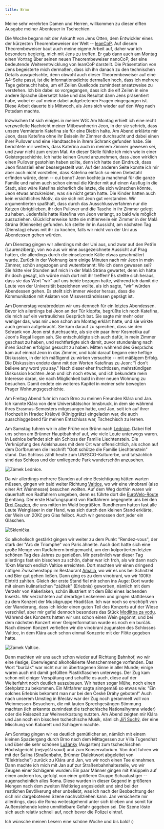 ```yaml
---
title: Brno
---
```


Meine sehr verehrten Damen und Herren, willkommen zu dieser
elften Ausgabe meiner Abenteuer in Tschechien.

Die Woche begann mit der Ankunft von Jens Otten, dem Entwickler
eines der kürzesten Theorembeweiser der Welt -- [leanCoP].
Auf diesem Theorembeweiser baut auch meine eigene Arbeit auf,
daher war ich besonders begierig, mich mit Jens zu treffen.
Er gab dann auch am Montag einen Vortrag über
seinen neuen Theorembeweiser nanoCoP, der eine bedeutende Weiterentwicklung
von leanCoP darstellt.
Die Präsentation von Jens begeisterte mich dermaßen,
dass ich ihn danach zu den technischen Details ausquetschte,
denn obwohl auch dieser Theorembeweiser auf eine A4-Seite passt,
ist die Informationsdichte dermaßen hoch, dass ich mehrere Tage gebraucht habe,
um elf Zeilen Quellcode zumindest ansatzweise zu verstehen.
Ich bin dabei so vorgegangen, dass ich die elf Zeilen in eine andere Sprache
übersetzt habe und das Resultat dann Jens präsentiert habe,
wobei er auf meine dabei aufgetretenen Fragen eingegangen ist.
Diese Arbeit dauerte bis Mittwoch, als Jens sich wieder auf den Weg nach
Potsdam machte.

Inzwischen tat sich einiges in meiner WG:
Am Montag erhielt ich eine recht verzweifelte Nachricht
meiner Mitbewohnerin Jeon, in der sie schrieb, dass unsere Vermieterin Kateřina
sie für eine Diebin halte. Am Abend erklärte mir Jeon, dass Kateřina
ohne ihr Beisein ihr Zimmer durchsucht und dabei
einen ihrer Pullover und eine Handtasche in ihrem Schrank gefunden habe.
Sie berichtete mir weiters, dass Kateřina auch in meinem Zimmer gewesen sei,
und zwar nicht zum ersten Mal.
An dieser Stelle fühlte ich mich wie in einer Geistergeschichte.
Ich hatte keinen Grund anzunehmen, dass Jeon wirklich einen Pullover
gestohlen haben sollte, denn ich hatte den Eindruck, dass Jeon
finanziell eher bessergestellt war.
Auf der anderen Seite konnte ich mir aber auch nicht vorstellen,
dass Kateřina einfach so einen Diebstahl erfinden würde, denn -- cui bono?
Jeon kochte ja manchmal für die ganze Familie und nahm auch schon einmal
die Kinder mit auf einen Ausflug in die Stadt,
also wäre Kateřina sicherlich die letzte, die sich wünschen könnte,
Jeon etwas anzukreiden, was sie nicht getan hatte.
Die Kinder hatten auch kein ersichtliches Motiv, da sie sich
mit Jeon gut verstanden.
Wir argumentierten spaßhaft, dass durch das Ausschlussverfahren
nur die Katzen übrigblieben, ihr den Pullover und die Tasche
in ihr Zimmer gelegt zu haben.
Jedenfalls hatte Kateřina von Jeon verlangt, so bald wie möglich auszuziehen.
Glücklicherweise hatte sie mittlerweile ein Zimmer in der
Malá Strána (Kleinseite) gefunden.
Ich stellte ihr in Aussicht, am nächsten Tag (Dienstag) etwas mit ihr zu kochen,
falls wir nicht von der Uni aus Abendessen gehen würden.

Am Dienstag gingen wir allerdings mit der Uni aus, und zwar auf den Petřin
(Laurenziberg), von wo aus wir eine ausgezeichnete Aussicht auf Prag hatten,
die allerdings durch die einsetzende Kälte etwas geschmälert wurde.
Zurück in der Wohnung kam einige Minuten nach mir Jeon in mein Zimmer,
schön angezogen und wutentbrannt: Wo ich denn gewesen sei?
Sie hätte vier Stunden auf mich in der Malá Strána gewartet,
denn ich hätte ihr doch gesagt, ich würde mich dort mit ihr treffen?
Es stellte sich heraus, dass sie das Wort "wir" auf uns beide bezogen hatte,
während ich damit die Leute von der Universität bezeichnen wollte,
als ich sagte, "wir" würden Abendessen gehen.
Es stellt sich immer wieder heraus, dass die Kommunikation mit Asiaten
von Missverständnissen geprägt ist.

Am Donnerstag verabredeten wir uns dennoch für ein letztes Abendessen.
Bevor ich allerdings bei Jeon an der Tür klopfte, begrüßte ich noch
Kateřina, die mich auf ein vertrauliches Gespräch bat.
Sie sagte mir mehr oder weniger das, was mir Jeon schon am Montag erklärt hatte,
und sie wirkte auch genuin aufgebracht.
Sie kam darauf zu sprechen, dass sie den Schrank von Jeon erst durchsuchte,
als sie ein paar ihrer Kosmetika auf Jeon's Regal liegen sah.
Sie entschuldigte sich auch dafür, in mein Zimmer geschaut zu haben,
und rechtfertigte sich damit, zuvor stundenlang nach ihren Sachen
erfolglos gesucht zu haben.
Mitten während des Gesprächs kam auf einmal Jeon in das Zimmer,
und bald darauf begann eine heftige Diskussion, in der ich mäßigend
zu wirken versuchte -- mit mäßigem Erfolg.
Die Diskussion endete dann mit den Worten Kateřinas zu Jeon:
"I don't believe any word you say."
Nach dieser eher fruchtlosen, mehrstündigen Diskussion kochten
Jeon und ich noch etwas, und ich bekundete mein Interesse daran,
sie nach Möglichkeit bald in ihrer neuen Wohnung zu besuchen.
Damit endete ein weiteres Kapitel in meiner sehr bewegten
Prager Wohnungsgeschichte.

Am Freitag Abend fuhr ich nach Brno zu meinen Freunden Klára und Jan.
Ich kannte Klára von dem Universitätschor Innsbruck, in dem sie während
ihres Erasmus-Semesters mitgesungen hatte, und Jan,
seit ich auf ihrer Hochzeit in Hradec Králové (Königgrätz) eingeladen war,
die auch ausschlaggebend für meinen Entschluss war, Tschechisch zu lernen.

Am Samstag fuhren wir in aller Frühe von Brünn nach [Lednice].
Dabei fiel uns schon am Brünner Hauptbahnhof auf,
wie viele Leute unterwegs waren.
In Lednice befindet sich ein Schloss der Familie Liechtenstein.
Die Verknüpfung des Adelshauses mit dem Ort war offensichtlich,
als schon auf dem Dorfbrunnen die Inschrift
"Gott schütze die Familie Liechtenstein" stand.
Das Schloss zählt heute zum UNESCO-Kulturerbe, und tatsächlich sind
das Schloss und der umliegende Park wunderschön anzusehen.

![Zámek Lednice.]($media$/IMG_20161001_100817.jpg)

Da wir allerdings mehrere Stunden auf eine Besichtigung hätten warten müssen,
gingen wir bald weiter Richtung [Valtice], wo wir eine vinobraní
(also einer Art Weinmesse) besuchen wollten.
Auf dem Weg dorthin waren wir dauerhaft von Radfahrern umgeben,
denn es führte dort die [EuroVelo-Route 9] entlang.
Der erste Häufungspunkt von Radfahrern begegnete uns bei den [Drei Grazien],
die uns mitten im Wald begrüßten. Rundherum hatten fast alle Leute
Weingläser in der Hand, was sich durch den kleinen Stand erklärte,
der Wein um 20Kč pro Glas feilbot.
Auch wir genossen dort jeder ein Gläschen.

![Sklenička.]($media$/IMG_20161001_113723.jpg)

So alkoholisch gestärkt gingen wir weiter zu dem Punkt "Rendez-vous",
der stark der "Arc de Triomphe" von Paris ähnelte.
Auch dort hatte sich eine große Menge von Radfahrern breitgemacht,
um den kolportierten letzten schönen Tag des Jahres zu genießen.
Mir persönlich war dieser Tag allerdings fast ein bisschen zu schön,
daher war ich froh, als wir dann nach 10km Marsch endlich Valtice
erreichten. Dort machten wir einen dringend nötigen Zwischenstopp
im Restaurant [Amalia], wo wir es uns bei Schnitzel und Bier gut gehen ließen.
Dann ging es zu dem vinobraní, wo wir 100Kč Eintritt zahlten.
Gleich der erste Stand fiel mir schon ins Auge:
Dort wurde mit einem kulinarischen "zážitek" (Erlebnis) geworben,
nämlich mit dem Verzehr von Kakerlaken, schön illustriert mit dem
Bild eines lachenden Insekts.
Wir verzichteten auf derartige Leckereien und gingen stattdessen
zu dem Konzert der Musikgruppe Hradišťan.
Ich war noch so erschöpft von der Wanderung, dass ich leider
einen guten Teil des Konzerts auf der Wiese verschlief,
aber mir gefiel dennoch besonders das Stück [Modlitba za vodu].
Während des Konzerts hatten wir uns schon einen Wein gegönnt,
und bei dem nächsten Konzert einer Geigenformation wurde es noch ein burčák.
Nach diesem Konzert verließen wir die vinobraní zugunsten des
Schlosses Valtice, in dem Klára auch schon einmal Konzerte mit der Flöte
gegeben hatte.

![Zámek Valtice.]($media$/IMG_20161001_174103.jpg)

Dann machten wir uns auch schon wieder auf Richtung Bahnhof,
wo wir eine riesige, überwiegend alkoholisierte Menschenmenge vorfanden.
Das Wort "burčák" war nicht nur im übertragenen Sinne in aller Munde;
einige waren auch mit damit gefüllten Plastikflaschen unterwegs.
Der Zug kam schon mit einiger Verspätung und schaffte es auch,
diese auf der Weiterfahrt noch deutlich auszubauen.
Wir hatten sogar Mühe, noch einen Stehplatz zu bekommen.
Ein Mitfahrer sagte sinngemäß so etwas wie: "Ein solches Erlebnis
bekommt man nur bei den České Dráhy geboten!"
Auch nach unserem Umstieg in Břeclav war der Zug noch gerammelt voll
von Weinmessen-Besuchern, die mit lauten Sprechgesängen Stimmung machten
(ich erkannte zumindest die tschechische Nationalhymne wieder)
oder die Reisezeit zur Weinverkostung nutzten.
Am Abend zeigten mir Klára und Jan noch ein bisschen tschechische Musik,
nämlich [Jiří Suchý], der eine Mischung von Kabarett und Schlagern machte.

Am Sonntag gingen wir es deutlich gemütlicher an, nämlich mit einem
kleinen Spaziergang durch Brno nach dem Mittagessen zur Villa Tugendhat
und über die sehr schönen [Lužánky] (Augarten) zum tschechischen Höchstgericht
(nejvyšší soud) und zum Konservatorium. Von dort fuhren wir mit der
Šalina (Straßenbahn, Brünner Dialektwort abgeleitet von "Elektrische")
zurück zu Klára und Jan, wo wir noch einen Tee einnahmen.
Dann machte ich mich mit Jan auf zur Straßenbahnhaltestelle,
wo wir Zeugen einer Schlägerei wurden:
Ein paar Männer gingen mit Knüppeln auf einen anderen los,
gefolgt von einer größeren Gruppe Schaulustiger -- augenscheinlich alles Roma.
Diese wurden in dieser Gegend in größeren Mengen nach dem zweiten Weltkrieg
angesiedelt und sind bei der restlichen Bevölkerung eher unbeliebt,
was ich nach der Beobachtung der sich mir dargebotenen Szene nachvollziehen kann.
Jan versicherte mir allerdings, dass die Roma weitestgehend unter sich blieben
und somit für Außenstehende keine unmittelbare Gefahr gegeben sei.
Die Szene löste sich auch relativ schnell auf, noch bevor die Polizei eintraf.

Ich wünsche meinen Lesern eine schöne Woche und bis bald! :)

[leanCoP]: http://leancop.de
[Lednice]: https://de.wikipedia.org/wiki/Lednice
[Valtice]: https://de.wikipedia.org/wiki/Valtice
[EuroVelo-Route 9]: http://www.eurovelo.com/de/eurovelos/eurovelo-9
[Drei Grazien]: https://cs.wikipedia.org/wiki/T%C5%99i_Gr%C3%A1cie_(Lednicko-valtick%C3%BD_are%C3%A1l)
[Amalia]: http://www.amalia-valtice.cz/
[Modlitba za vodu]: https://www.youtube.com/watch?v=T0eqMIOBR-0
[Jiří Suchý]: https://de.wikipedia.org/wiki/Ji%C5%99%C3%AD_Such%C3%BD
[Lužánky]: https://cs.wikipedia.org/wiki/Lu%C5%BE%C3%A1nky

